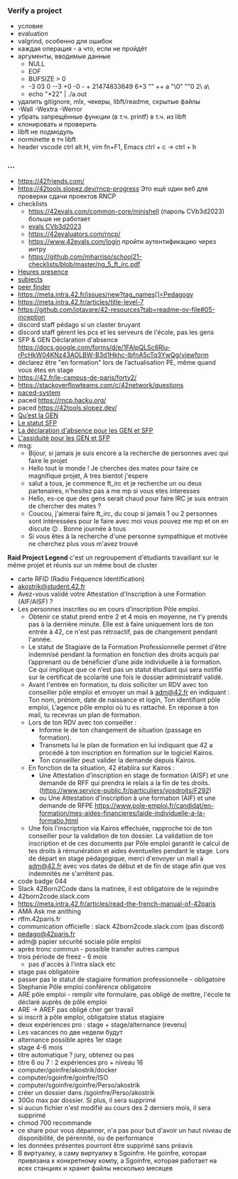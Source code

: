 ### Verify a project
+ условие
+ evaluation
+ valgrind, особенно для ошибок
+ каждая операция - а что, если не пройдёт
+ аргументы, вводимые данные
  - NULL
  - EOF
  - BUFSIZE > 0
  - -3 03 0 --3 +0 -0 - + 21474833649 6+3 "" ++ a "\0" ""0 2\ a\
  - echo "*22" | ./a.out
+ удалить gitignore, mlx, чекеры, libft/readme, скрытые файлы
+ -Wall -Wextra -Werror
+ убрать запрещённые функции (в т.ч. printf) в т.ч. из libft
+ клонировать и проверить 
+ libft не подмодуль
+ norminette в тч libft
+ header vscode ctrl alt H, vim fn+F1, Emacs ctrl + c -> ctrl + h

### ...
* https://42friends.com/
* https://42tools.slopez.dev/rncp-progress Это ещё один веб для проверки сдачи проектов RNCP
* checklists 
  + https://42evals.com/common-core/minishell (пароль CVb3d2023) больше не работает
  + [evals CVb3d2023](https://rphlr.github.io/42-Evals/) 
  + https://42evaluators.com/rncp/
  + https://www.42evals.com/login пройти аутентификацию через интру
  + https://github.com/mharriso/school21-checklists/blob/master/ng_5_ft_irc.pdf
* [Heures presence](https://meta.intra.42.fr/articles/attendance-time-gen-sfp-apprenticeship)
* [subjects](https://github.com/rphlr/42-Subjects)
* [peer finder](https://find-peers.codam.nl/Paris)
* https://meta.intra.42.fr/issues/new?tag_names[]=Pedagogy
* https://meta.intra.42.fr/articles/title-level-7
* https://github.com/jotavare/42-resources?tab=readme-ov-file#05-inception
* discord staff pédago si un claster bruyant
* discord staff gèrent les pcs et les serveurs de l'école, pas les gens
* SFP & GEN Déclaration d'absence https://docs.google.com/forms/d/e/1FAIpQLSc6Rlu-rPcHkW04KNz43AOLBW-B3d1Hkhc-lbfnA5cTq3YwQg/viewform
* déclarez être "en formation" lors de l’actualisation PE, même quand vous êtes en stage
* https://42.fr/le-campus-de-paris/forty2/ 
* https://stackoverflowteams.com/c/42network/questions
* [paced-system](https://meta.intra.42.fr/articles/paced-system-95be3d8d-b58d-456d-81af-5925e3277b7a)
* paced https://rncp.hacku.org/
* paced https://42tools.slopez.dev/
* [Qu’est la GEN](https://adm.42.fr/)
* [Le statut SFP](https://adm.42.fr/articles/stagiaire-de-la-formation-professionnelle)
* [La déclaration d'absence pour les GEN et SFP](https://adm.42.fr/articles/les-prises-de-conge-pour-les-stagiaires-de-la-formation-professionnelle)
* [L'assiduité pour les GEN et SFP](https://adm.42.fr/articles/presence-stagiaires-de-la-formation-professionnelle-et-boursiers-gen)
* msg:
  + Bijour, si jamais je suis encore a la recherche de personnes avec qui faire le projet    
  + Hello tout le monde ! Je cherches des mates pour faire ce magnifique projet, A tres bientot j'espere 
  + salut a tous, je commence ft_irc et je recherche un ou deux partenaires, n'hesitez pas a me mp si vous etes interesses  
  + Hello, es-ce que des gens serait chaud pour faire IRC je suis entrain de chercher des mates ?  
  + Coucou, j'aimerai faire ft_irc, du coup si jamais 1 ou 2 personnes sont intéressées pour le faire avec moi vous pouvez me mp et on en discute 😉 . Bonne journée à tous  
  + Si vous êtes à la recherche d'une personne sympathique et motivée ne cherchez plus vous m'avez trouvé  

**Raid Project Legend** c'est un regroupement d'étudiants travaillant sur le même projet et réunis sur un même bout de cluster 

* carte RFID (Radio Fréquence Identification)
* akostrik@student.42.fr
* Avez-vous validé votre Attestation d'Inscription à une Formation (AIF/AISF) ?
* Les personnes inscrites ou en cours d’inscription Pôle emploi.
  + Obtenir ce statut prend entre 2 et 4 mois en moyenne, ne t’y prends pas à la dernière minute. Elle est à faire uniquement lors de ton entrée à 42, ce n'est pas rétroactif, pas de changement pendant l'année.
  + Le statut de Stagiaire de la Formation Professionnelle permet d'être indemnisé pendant la formation en fonction des droits acquis par l’apprenant ou de bénéficier d’une aide individuelle à la formation. Ce qui implique que ce n’est pas un statut étudiant qui sera notifié sur le certificat de scolarité une fois le dossier administratif validé.
  + Avant l'entrée en formation, tu dois solliciter un RDV avec ton conseiller pôle emploi et envoyer un mail à adm@42.fr en indiquant : Ton nom, prénom, date de naissance et login, Ton identifiant pôle emploi, L’agence pôle emploi où tu es rattaché. En réponse à ton mail, tu recevras un plan de formation.
  + Lors de ton RDV avec ton conseiller :
    - Informe le de ton changement de situation (passage en formation).
    - Transmets lui le plan de formation en lui indiquant que 42 a procédé à ton inscription en formation sur le logiciel Kairos.
    - Ton conseiller peut valider la demande depuis Kairos.
  + En fonction de ta situation, 42 établira sur Kairos :
    - Une Attestation d’inscription en stage de formation (AISF) et une demande de RFF qui prendra le relais a la fin de tes droits. (https://www.service-public.fr/particuliers/vosdroits/F292)
    - ou Une Attestation d'inscription à une formation (AIF) et une demande de RFPE https://www.pole-emploi.fr/candidat/en-formation/mes-aides-financieres/laide-individuelle-a-la-formatio.html
  + Une fois l'inscription via Kairos effectuée, rapproche toi de ton conseiller pour la validation de ton dossier. La validation de ton inscription et de ces documents par Pôle emploi garantit le calcul de tes droits à rémunération et aides éventuelles pendant le stage.
  Lors de départ en stage pédagogique, merci d'envoyer un mail à adm@42.fr avec vos dates de début et de fin de stage afin que vos indemnités ne s'arrêtent pas.
* code badge 044
* Slack 42Born2Code dans la matinée, il est obligatoire de le rejoindre
* 42born2code.slack.com
* https://meta.intra.42.fr/articles/read-the-french-manual-of-42paris
* AMA Ask me anithing
* rtfm.42paris.fr
* communication officielle : slack 42born2code.slack.com (pas discord)
* pedago@42paris.fr
* adm@ papier sécurité sociale pôle emploi
* après tronc commun - possible transfer autres campus
* trois période de freez - 6 mois
  + pas d'accès à l'intra slack etc
* stage pas obligatoire
* passer pas le statut de stagiaire formation professionnelle - obligatoire
* Stephanie Pôle emploi conférence obligatoire
* ARE pôle emploi - remplir vite formulaire, pas obligé de mettre, l'école te déclaré auprès de pôle emploi
* ARE -> AREF pas obligé cher ger travail
* si inscrit à pôle emploi, obligatoire status stagiaire
* deux expériences pro : stage + stage/alternance (revenu)
* Les vacances по две недели будут
* alternance possible après 1er stage
* stage 4-6 mois
* titre automatique ? jury, obtenez ou pas
* titre 6 ou 7 : 2 expériences pro + niveau 16
* computer/goinfre/akostrik/docker
* computer/sgoinfre/goinfre/ISO
* computer/sgoinfre/goinfre/Perso/akostrik
* créer un dossier dans /sgoinfre/Perso/akostrik
* 30Go max par dossier. Si plus, il sera supprimé
* si aucun fichier n'est modifié au cours des 2 derniers mois, il sera supprimé
* chmod 700 recommande
* ce share pour vous dépanner, n'a pas pour but d'avoir un haut niveau de disponibilité, de pérennité, ou de performance
* les données présentes pourront être supprimé sans préavis
* В виртуалку, а саму виртуалку в Sgoinfre. Не goinfre, которая привязана к конкретному компу, а Sgoinfre, которая работает на всех станциях и хранит файлы несколько месяцев
